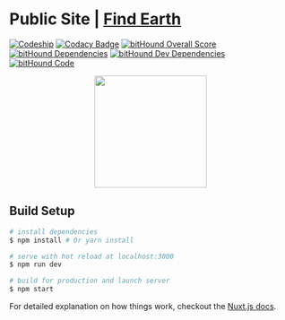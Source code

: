 # Public Site | [Find Earth](https://find.eart)

[![Codeship](https://img.shields.io/codeship/33c10310-d37c-0134-404f-16b6d884a97d/master.svg)]()
[![Codacy Badge](https://api.codacy.com/project/badge/Grade/67ca51a6336c4b23b3d731b8f345c48d)](https://www.codacy.com/app/FindEarth/web?utm_source=github.com&amp;utm_medium=referral&amp;utm_content=FindEarth/web&amp;utm_campaign=Badge_Grade)
[![bitHound Overall Score](https://www.bithound.io/github/FindEarth/web/badges/score.svg)](https://www.bithound.io/github/FindEarth/web)
[![bitHound Dependencies](https://www.bithound.io/github/FindEarth/web/badges/dependencies.svg)](https://www.bithound.io/github/FindEarth/web/master/dependencies/npm)
[![bitHound Dev Dependencies](https://www.bithound.io/github/FindEarth/web/badges/devDependencies.svg)](https://www.bithound.io/github/FindEarth/web/master/dependencies/npm)
[![bitHound Code](https://www.bithound.io/github/FindEarth/web/badges/code.svg)](https://www.bithound.io/github/FindEarth/web)

<p align="center">
  <img width="200px" src="https://cdn.rawgit.com/FindEarth/web/master/static/animated-logo.svg">
</p>

## Build Setup

``` bash
# install dependencies
$ npm install # Or yarn install

# serve with hot reload at localhost:3000
$ npm run dev

# build for production and launch server
$ npm start
```

For detailed explanation on how things work, checkout the [Nuxt.js docs](https://github.com/nuxt/nuxt.js).
